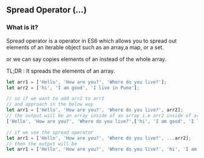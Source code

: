 ## Spread Operator (...)

### What is it?

Spread operator is a operator in ES6 which allows you to spread out elements of an iterable object such as an array,a map, or a set.

or we can say copies elements of an instead of the whole array.

TL;DR : It spreads the elements of an array.

```jsx
let arr1 = ['Hello', 'How are you?', 'Where do you live?'];
let arr2 = ['hi', 'I am good', 'I live in Pune'];

// so if we want to add arr2 to arr1 
// and approach in the below way 
let arr1 = ['Hello', 'How are you?', 'Where do you live?', arr2];
// the output will be an array inside of an array i.e arr2 inside of arr1
['Hello', 'How are you?', 'Where do you live?',['hi', 'I am good', 'I live in Pune']];

// if we use the spread operator
let arr1 = ['Hello', 'How are you?', 'Where do you live?', ...arr2];
// then the output will be 
let arr1 = ['Hello', 'How are you?', 'Where do you live?', 'hi', 'I am good', 'I live in Pune'];
```